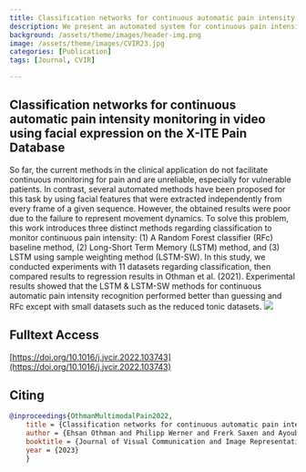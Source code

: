 ```yaml
---
title: Classification networks for continuous automatic pain intensity monitoring in video using facial expression on the X-ITE Pain Database 
description: We present an automated system for continuous pain intensity monitoring that uses multiple methods to analyze facial features from video sequences, demonstrating improved performance over random guessing and baseline methods, particularly for larger datasets.
background: /assets/theme/images/header-img.png
image: /assets/theme/images/CVIR23.jpg
categories: [Publication]
tags: [Journal, CVIR]

---
```


## Classification networks for continuous automatic pain intensity monitoring in video using facial expression on the X-ITE Pain Database 

So far, the current methods in the clinical application do not facilitate continuous monitoring for pain and are unreliable, especially for vulnerable patients. In contrast, several automated methods have been proposed for this task by using facial features that were extracted independently from every frame of a given sequence. However, the obtained results were poor due to the failure to represent movement dynamics. To solve this problem, this work introduces three distinct methods regarding classification to monitor continuous pain intensity: (1) A Random Forest classifier (RFc) baseline method, (2) Long-Short Term Memory (LSTM) method, and (3) LSTM using sample weighting method (LSTM-SW). In this study, we conducted experiments with 11 datasets regarding classification, then compared results to regression results in Othman et al. (2021). Experimental results showed that the LSTM & LSTM-SW methods for continuous automatic pain intensity recognition performed better than guessing and RFc except with small datasets such as the reduced tonic datasets.
![](/paindetection/assets/theme/images/CVIR23.jpg)

## Fulltext Access
[https://doi.org/10.1016/j.jvcir.2022.103743](https://doi.org/10.1016/j.jvcir.2022.103743)

## Citing
```bibtex
@inproceedings{OthmanMultimodalPain2022,
    title = {Classification networks for continuous automatic pain intensity monitoring in video using facial expression on the X-ITE Pain Database},
    author = {Ehsan Othman and Philipp Werner and Frerk Saxen and Ayoub Al-Hamadi and Sascha Gruss and Steffen Walter},
    booktitle = {Journal of Visual Communication and Image Representation},
    year = {2023}
    }
```

